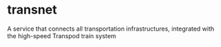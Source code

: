 # transnet
A service that connects all transportation infrastructures, integrated with the high-speed Transpod train system
